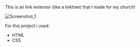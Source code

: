This is an link extensor (like a linktree) that I made for my church!

![Screenshot_1](https://github.com/TherainerBR/ChurchLinks/assets/164405292/3f8f7d9c-4bb6-4674-9889-604a7515db52)


For this project i used:
- HTML
- CSS
